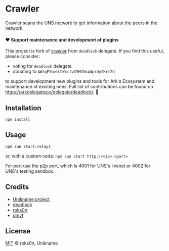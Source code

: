 # Crawler

Crawler scans the [UNS network](https://uns.network) to get information about the peers in the network.

#### ❤️ Support maintenance and development of plugins

This project is fork of [crawler](https://github.com/deadlock-delegate/crawler) from `deadlock` delegate.
If you find this useful, please consider:

- voting for `deadlock` delegate
- donating to `AWtgFYbvtLDYccJvC5MChk4dpiUy2Krt2U`

to support development new plugins and tools for Ark's Ecosystem and maintenance of existing ones. Full list of contributions can be found on [https://arkdelegatesio/delegate/deadlock/](https://arkdelegates.io/delegate/deadlock/contributions/). 🖖

## Installation

`npm install`

## Usage

`npm run start:relay1`

or, with a custom node:
`npm run start http://<ip>:<port>`

For port use the p2p port, which is 4001 for UNS's livenet or 4002 for UNS's testing sandbox.

## Credits

- [Unikname project](https://unik-name.com)
- [deadlock](https://github.com/deadlock-delegate)
- [roks0n](https://github.com/roks0n)
- [dmvt](https://github.com/dmvt)

## License

[MIT](LICENSE) © roks0n, Unikname
